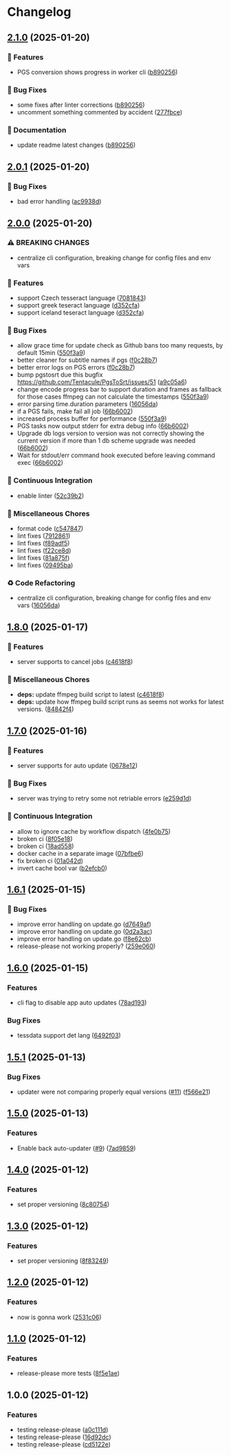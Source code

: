 # Changelog

## [2.1.0](https://github.com/segator/transcoderd/compare/v2.0.1...v2.1.0) (2025-01-20)


### 🎉 Features

* PGS conversion shows progress in worker cli ([b890256](https://github.com/segator/transcoderd/commit/b89025601403630e5153fb7d55a3fbfe0af6dac9))


### 🐛 Bug Fixes

* some fixes after linter corrections ([b890256](https://github.com/segator/transcoderd/commit/b89025601403630e5153fb7d55a3fbfe0af6dac9))
* uncomment something commented by accident ([277fbce](https://github.com/segator/transcoderd/commit/277fbcee8afa5353561838034512fb2ee51fe74a))


### 📝 Documentation

* update readme latest changes ([b890256](https://github.com/segator/transcoderd/commit/b89025601403630e5153fb7d55a3fbfe0af6dac9))

## [2.0.1](https://github.com/segator/transcoderd/compare/v2.0.0...v2.0.1) (2025-01-20)


### 🐛 Bug Fixes

* bad error handling ([ac9938d](https://github.com/segator/transcoderd/commit/ac9938dce9ecbfad651a7a22d3ebc20066018baf))

## [2.0.0](https://github.com/segator/transcoderd/compare/v1.8.0...v2.0.0) (2025-01-20)


### ⚠ BREAKING CHANGES

* centralize cli configuration, breaking change for config files and env vars

### 🎉 Features

* support Czech tesseract language ([7081843](https://github.com/segator/transcoderd/commit/7081843a244a90ad9fec2c8d599fdc1fa8a5ad2c))
* support greek teseract language ([d352cfa](https://github.com/segator/transcoderd/commit/d352cfaa179b0bed32185ed73f070f2b924547d0))
* support iceland teseract language ([d352cfa](https://github.com/segator/transcoderd/commit/d352cfaa179b0bed32185ed73f070f2b924547d0))


### 🐛 Bug Fixes

* allow grace time for update check as Github bans too many requests, by default 15min ([550f3a9](https://github.com/segator/transcoderd/commit/550f3a9dc67ebe9b6f05cef4b009443216863139))
* better cleaner for subtitle names if pgs ([f0c28b7](https://github.com/segator/transcoderd/commit/f0c28b7146b01879e2e78b9f0e6dfaf9b0316768))
* better error logs on PGS errors ([f0c28b7](https://github.com/segator/transcoderd/commit/f0c28b7146b01879e2e78b9f0e6dfaf9b0316768))
* bump pgstosrt due this bugfix https://github.com/Tentacule/PgsToSrt/issues/51 ([a9c05a6](https://github.com/segator/transcoderd/commit/a9c05a6de4b726b63d62a4d8953bfb1ceb2fcc80))
* change encode progress bar to support duration and frames as fallback for those cases ffmpeg can not calculate the timestamps ([550f3a9](https://github.com/segator/transcoderd/commit/550f3a9dc67ebe9b6f05cef4b009443216863139))
* error parsing time.duration parameters ([16056da](https://github.com/segator/transcoderd/commit/16056daaa7338c96aee7c9679b29cd418625b07b))
* if a PGS fails, make fail all job ([66b6002](https://github.com/segator/transcoderd/commit/66b600251f946da79ac7f48a2701046286ad5e8a))
* increased process buffer for performance ([550f3a9](https://github.com/segator/transcoderd/commit/550f3a9dc67ebe9b6f05cef4b009443216863139))
* PGS tasks now output stderr for extra debug info ([66b6002](https://github.com/segator/transcoderd/commit/66b600251f946da79ac7f48a2701046286ad5e8a))
* Upgrade db logs version to version was not correctly showing the current version if more than 1 db scheme upgrade was needed ([66b6002](https://github.com/segator/transcoderd/commit/66b600251f946da79ac7f48a2701046286ad5e8a))
* Wait for stdout/err command hook executed before leaving command exec ([66b6002](https://github.com/segator/transcoderd/commit/66b600251f946da79ac7f48a2701046286ad5e8a))


### 🤖 Continuous Integration

* enable linter ([52c39b2](https://github.com/segator/transcoderd/commit/52c39b27698b1c5436835231bda5da20b303a2a9))


### 🔧 Miscellaneous Chores

* format code ([c547847](https://github.com/segator/transcoderd/commit/c54784739b7bab03bd29bed1aad0031c4999e6f2))
* lint fixes ([7912861](https://github.com/segator/transcoderd/commit/791286155400fa8fd41fb49d8e1ad978f8e6c0f7))
* lint fixes ([f89adf5](https://github.com/segator/transcoderd/commit/f89adf554b1c1a084fd5195c41f94b12db41cf31))
* lint fixes ([f22ce8d](https://github.com/segator/transcoderd/commit/f22ce8d71429bd09078a994ceb74b3a0b9db2aa4))
* lint fixes ([81a875f](https://github.com/segator/transcoderd/commit/81a875fc70ba82dcfb26c7e0bc78e04daf7b2595))
* lint fixes ([09495ba](https://github.com/segator/transcoderd/commit/09495ba2d1f47d580ea235424c4e16206ca717b6))


### ♻️ Code Refactoring

* centralize cli configuration, breaking change for config files and env vars ([16056da](https://github.com/segator/transcoderd/commit/16056daaa7338c96aee7c9679b29cd418625b07b))

## [1.8.0](https://github.com/segator/transcoderd/compare/v1.7.0...v1.8.0) (2025-01-17)


### 🎉 Features

* server supports to cancel jobs ([c4618f8](https://github.com/segator/transcoderd/commit/c4618f81dc6ee93cd3260d68d9609fd4d76dbc18))


### 🔧 Miscellaneous Chores

* **deps:** update ffmpeg build script to latest ([c4618f8](https://github.com/segator/transcoderd/commit/c4618f81dc6ee93cd3260d68d9609fd4d76dbc18))
* **deps:** update how ffmpeg build script runs as seems not works for latest versions. ([84842f4](https://github.com/segator/transcoderd/commit/84842f4a2386b80bfe1d398a11daec3d55c76c12))

## [1.7.0](https://github.com/segator/transcoderd/compare/v1.6.1...v1.7.0) (2025-01-16)


### 🎉 Features

* server supports for auto update ([0678e12](https://github.com/segator/transcoderd/commit/0678e12442c6b47945c16e169a17b866e338c7f0))


### 🐛 Bug Fixes

* server was trying to retry some not retriable errors ([e259d1d](https://github.com/segator/transcoderd/commit/e259d1d8cceded72bd0240a350bed97ddb0fa6c2))


### 🤖 Continuous Integration

* allow to ignore cache by workflow dispatch ([4fe0b75](https://github.com/segator/transcoderd/commit/4fe0b75a2914efa9fad580e62c69ef101e4bfebf))
* broken ci ([8f05e18](https://github.com/segator/transcoderd/commit/8f05e18570d8af1f9d3891a58e2dec12331aebae))
* broken ci ([18ad558](https://github.com/segator/transcoderd/commit/18ad55874af86f378a9bed1aa1d0e236bb3dd089))
* docker cache in a separate image ([07bfbe6](https://github.com/segator/transcoderd/commit/07bfbe6e6acf15a579dd021614f3dfe6cca4124b))
* fix broken ci ([01a042d](https://github.com/segator/transcoderd/commit/01a042dd22b74b69dc64ab5883ec1b555f31be1a))
* invert cache bool var ([b2efcb0](https://github.com/segator/transcoderd/commit/b2efcb0154de1010a41b8f94c353f17f9e65ae60))

## [1.6.1](https://github.com/segator/transcoderd/compare/v1.6.0...v1.6.1) (2025-01-15)


### 🐛 Bug Fixes

* improve error handling on update.go ([d7649af](https://github.com/segator/transcoderd/commit/d7649af6ef9ba61e55f06ff6ac020f8d4c1d5701))
* improve error handling on update.go ([0d2a3ac](https://github.com/segator/transcoderd/commit/0d2a3ac271e236721658445d35febeca6d1f2c58))
* improve error handling on update.go ([f8e62cb](https://github.com/segator/transcoderd/commit/f8e62cb21ae336133b61630d973482662018f520))
* release-please not working properly? ([259e060](https://github.com/segator/transcoderd/commit/259e0609386c2f6036a49c51f8afe7325d7b0770))

## [1.6.0](https://github.com/segator/transcoderd/compare/v1.5.1...v1.6.0) (2025-01-15)


### Features

* cli flag to disable app auto updates ([78ad193](https://github.com/segator/transcoderd/commit/78ad19373c0ca31a8a1b14ba308929b0c9910a90))


### Bug Fixes

* tessdata support det lang ([6492f03](https://github.com/segator/transcoderd/commit/6492f03f0a1fb638fd2c25f8978a18608f86b444))

## [1.5.1](https://github.com/segator/transcoderd/compare/v1.5.0...v1.5.1) (2025-01-13)


### Bug Fixes

* updater were not comparing properly equal versions ([#11](https://github.com/segator/transcoderd/issues/11)) ([f566e21](https://github.com/segator/transcoderd/commit/f566e213b4db1e0f8b242ddf0234808d2699f124))

## [1.5.0](https://github.com/segator/transcoderd/compare/v1.4.0...v1.5.0) (2025-01-13)


### Features

* Enable back auto-updater ([#9](https://github.com/segator/transcoderd/issues/9)) ([7ad9859](https://github.com/segator/transcoderd/commit/7ad9859fa0e8f0a75cf16ea75a3b6b3ea00e1c92))

## [1.4.0](https://github.com/segator/transcoderd/compare/v1.3.0...v1.4.0) (2025-01-12)


### Features

* set proper versioning ([8c80754](https://github.com/segator/transcoderd/commit/8c80754ad10d6b6dbe658122b4fbea75699f5376))

## [1.3.0](https://github.com/segator/transcoderd/compare/v1.2.0...v1.3.0) (2025-01-12)


### Features

* set proper versioning ([8f83249](https://github.com/segator/transcoderd/commit/8f832494fc1a014027acbf378e7c2587583e0377))

## [1.2.0](https://github.com/segator/transcoderd/compare/v1.1.0...v1.2.0) (2025-01-12)


### Features

* now is gonna work ([2531c06](https://github.com/segator/transcoderd/commit/2531c067da9cfd17815d1c00ef5bd9d2e77780d3))

## [1.1.0](https://github.com/segator/transcoderd/compare/v1.0.0...v1.1.0) (2025-01-12)


### Features

* release-please more tests ([8f5e1ae](https://github.com/segator/transcoderd/commit/8f5e1ae14bcbea34d49b548b553b02efc177ce19))

## 1.0.0 (2025-01-12)


### Features

* testing release-please ([a0c111d](https://github.com/segator/transcoderd/commit/a0c111d5ed8649d8de4d6befece4b3a756af0703))
* testing release-please ([16d92dc](https://github.com/segator/transcoderd/commit/16d92dc34fc8aa5b8d101e8413f0e5969af88ab1))
* testing release-please ([cd5122e](https://github.com/segator/transcoderd/commit/cd5122e0d3ad28c16b4c227ac7ce8f1e28835e70))
